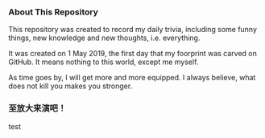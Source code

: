 ### About This Repository

This repository was created to record my daily trivia, including some funny things, new knowledge and new thoughts, i.e. everything.

It was created on 1 May 2019, the first day that my foorprint was carved on GitHub. It means nothing to this world, except me myself.

As time goes by, I will get more and more equipped. I always believe, what does not kill you makes you stronger.

### 至放大来演吧！

test
